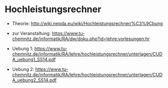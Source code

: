 # Hochleistungsrechner

* Theorie: http://wiki.nepda.eu/wiki/Hochleistungsrechner/%C3%9Cbung
* zur Veranstaltung: https://www.tu-chemnitz.de/informatik/RA/dw/doku.php?id=lehre:vorlesungen:hr

* Uebung 1: https://www.tu-chemnitz.de/informatik/RA/lehre/hochleistungsrechner/unterlagen/CUDA_uebung1_SS14.pdf
* Uebung 2: https://www.tu-chemnitz.de/informatik/RA/lehre/hochleistungsrechner/unterlagen/CUDA_uebung2_SS14.pdf
